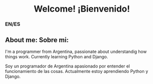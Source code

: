 <h1 align="center">
Welcome!   ¡Bienvenido!
</h1>

### EN/ES

## About me:     Sobre mi:

I'm a programmer from Argentina, passionate about understandig how things work. Currently learning Python and Django.

Soy un programador de Argentina apasionado por entender el funcionamiento de las cosas. Actualmente estoy aprendiendo Python y Django.
